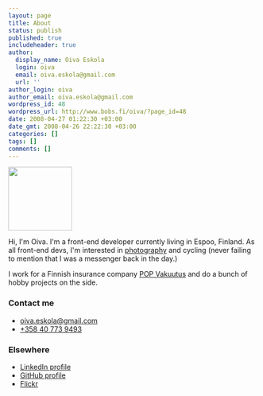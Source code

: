 ```yaml
---
layout: page
title: About
status: publish
published: true
includeheader: true
author:
  display_name: Oiva Eskola
  login: oiva
  email: oiva.eskola@gmail.com
  url: ''
author_login: oiva
author_email: oiva.eskola@gmail.com
wordpress_id: 48
wordpress_url: http://www.bobs.fi/oiva/?page_id=48
date: 2008-04-27 01:22:30 +03:00
date_gmt: 2008-04-26 22:22:30 +03:00
categories: []
tags: []
comments: []
---
```

<img class="alignleft" src="https://www.gravatar.com/avatar/be55d0d9dbce2798950d7d7ebfc2ada8.jpg?s=256" width="128" height="128" />
<p>Hi, I'm Oiva. I'm a front-end deve&shy;lo&shy;per currently living in Espoo, Finland. As all front-end devs, I'm inte&shy;rested
in <a href="https://www.flickr.com/photos/oiva/">photo&shy;graphy</a> and cycling (never failing to mention that I was a
messenger back in the day.)</p>

<p>I work for a Finnish insurance company <a href="https://www.popvakuutus.fi">POP Vakuutus</a> and do a bunch of 
hobby projects on the side.

<h3>Contact me</h3>
<div class="vcard">
<ul class="contact">
<li class="email"><a href="mailto:oiva.eskola@gmail.com">oiva.eskola@gmail.com</a></li>
<li class="tel"><a href="tel:+358407739493">+358 40 773 9493</a></li>
</ul>

<h3>Elsewhere</h3>
<ul>
<li><a href="http://fi.linkedin.com/in/oivaeskola">LinkedIn profile</a></li>
<li><a href="https://github.com/oiva/">GitHub profile</a></li>
<li><a href="https://www.flickr.com/photos/oiva">Flickr</a></li>
</ul>
</div>
